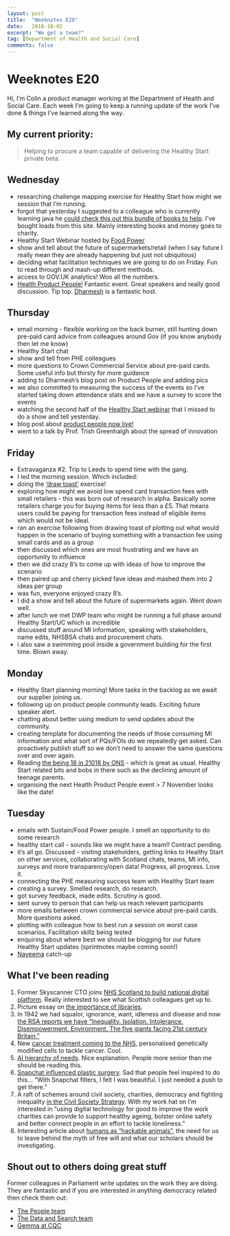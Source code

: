 ```yaml
---
layout: post
title:  "Weeknotes E20"
date:   2018-10-02
excerpt: "We get a team?"
tag: [Department of Health and Social Care]
comments: false
---
```


# Weeknotes E20
Hi, I’m Colin a product manager working at the Department of Health and Social Care. Each week I’m going to keep a running update of the work I’ve done & things I’ve learned along the way.

## My current priority:
> Helping to procure a team capable of delivering the Healthy Start private beta.

## Wednesday
- researching challenge mapping exercise for Healthy Start how might we session that I’m running.
- forgot that yesterday I suggested to a colleague who is currently learning java he [could check this out this bundle of books to help](https://www.humblebundle.com/books/learn-you-some-code-books?hmb_source=humble_home&hmb_medium=product_tile&hmb_campaign=mosaic_section_1_layout_index_1_layout_type_twos_tile_index_2). I’ve bought loads from this site. Mainly interesting books and money goes to charity.
- Healthy Start Webinar hosted by [Food Power](https://www.sustainweb.org/foodpower/)
- show and tell about the future of supermarkets/retail (when I say future I really mean they are already happening but just not ubiquitous)
- deciding what facilitation techniques we are going to do on Friday. Fun to read through and mash-up different methods.
- access to GOV.UK analytics! Woo all the numbers.
- [Health Product People!](https://twitter.com/dharmz23/status/1044990057764073472) Fantastic event. Great speakers and really good discussion. Tip top. [Dharmesh](https://twitter.com/dharmz23) is a fantastic host.

## Thursday
- email morning - flexible working on the back burner, still hunting down pre-paid card advice from colleagues around Gov (if you know anybody then let me know)
- Healthy Start chat
- show and tell from PHE colleagues
- more questions to Crown Commercial Service about pre-paid cards. Some useful info but thirsty for more guidance
- adding to Dharmesh’s blog post on Product People and adding pics
- we also committed to measuring the success of the events so I’ve started taking down attendance stats and we have a survey to score the events
- watching the second half of the [Healthy Start webinar](https://www.sustainweb.org/foodpower/resources/) that I missed to do a show and tell yesterday.
- blog post about [product people now live!](https://medium.com/department-of-health-and-social-care/health-product-people-prioritisation-65ab7d93d421)
- went to a talk by Prof. Trish Greenhalgh about the spread of innovation

## Friday
- Extravaganza #2. Trip to Leeds to spend time with the gang.
- I led the morning session. Which included:
- doing the [‘draw toast’](http://www.drawtoast.com/) exercise!
- exploring how might we avoid low spend card transaction fees with small retailers - this was born out of research in alpha. Basically some retailers charge you for buying items for less than a £5. That means users could be paying for transaction fees instead of eligible items which would not be ideal.
- ran an exercise following from drawing toast of plotting out what would happen in the scenario of buying something with a transaction fee using small cards and as a group
- then discussed which ones are most frustrating and we have an opportunity to influence
- then we did crazy 8’s to come up with ideas of how to improve the scenario
- then paired up and cherry picked fave ideas and mashed them into 2 ideas per group
- was fun, everyone enjoyed crazy 8’s.
- I did a show and tell about the future of supermarkets again. Went down well.
- after lunch we met DWP team who might be running a full phase around Healthy Start/UC which is incredible
- discussed stuff around MI information, speaking with stakeholders, name edits, NHSBSA chats and procurement chats.
- i also saw a swimming pool inside a government building for the first time. Blown away.

## Monday
- Healthy Start planning morning! More tasks in the backlog as we await our supplier joining us.
- following up on product people community leads. Exciting future speaker alert.
- chatting about better using medium to send updates about the community.
- creating template for documenting the needs of those consuming MI information and what sort of PQs/FOIs do we repeatedly get asked. Can proactively publish stuff so we don’t need to answer the same questions over and over again.
- Reading [the being 18 in 21018 by ONS](https://www.ons.gov.uk/peoplepopulationandcommunity/populationandmigration/populationprojections/articles/being18in2018/2018-09-13) - which is great as usual. Healthy Start related bits and bobs in there such as the declining amount of teenage parents.
- organising the next Health Product People event > 7 November looks like the date!

## Tuesday
- emails with Sustain/Food Power people. I smell an opportunity to do some research
- healthy start call - sounds like we might have a team!! Contract pending.
- it’s all go. Discussed - visiting stakeholders, getting links to Healthy Start on other services, collaborating with Scotland chats, teams, MI info, surveys and more transparency/open data! Progress, all progress. Love it.
- connecting the PHE measuring success team with Healthy Start team
- creating a survey. Smelled research, do research.
- got survey feedback, made edits. Scrutiny is good.
- sent survey to person that can help us reach relevant participants
- more emails between crown commercial service about pre-paid cards. More questions asked.
- plotting with colleague how to best run a session on worst case scenarios. Facilitation skillz being tested
- enquiring about where best we should be blogging for our future Healthy Start updates (sprintnotes maybe coming soon!)
- [Nayeema](https://twitter.com/NayeemaC?lang=en) catch-up

## What I've been reading
1. Former Skyscanner CTO joins [NHS Scotland to build national digital platform](https://www.bj-hc.co.uk/former-skyscanner-cto-joins-nhs-scotland-build-national-digital-platform-world-first-initiative). Really interested to see what Scottish colleagues get up to.
2. Picture essay on [the importance of libraries](https://www.theguardian.com/books/gallery/2018/sep/06/neil-gaiman-and-chris-riddell-on-why-we-need-libraries-an-essay-in-pictures).
3. In 1942 we had squalor, ignorance, want, idleness and disease and now [the RSA reports we have “Inequality. Isolation. Intolerance. Disempowerment. Environment. The five giants facing 21st century Britain.”](https://www.thersa.org/discover/publications-and-articles/rsa-blogs/2018/07/britains-new-giants-your-verdict)
4. New [cancer treatment coming to the NHS](https://www.bbc.co.uk/news/health-45407514), personalised genetically modified cells to tackle cancer. Cool.
5. [AI hierarchy of needs](https://hackernoon.com/the-ai-hierarchy-of-needs-18f111fcc007). Nice explanation. People more senior than me should be reading this.
6. [Snapchat influenced plastic surgery](https://www.bbc.co.uk/bbcthree/article/9ca4f7c6-d2c3-4e25-862c-03aed9ec1082). Sad that people feel inspired to do this… “With Snapchat filters, I felt I was beautiful. I just needed a push to get there.”
7. A raft of schemes around civil society, charities, democracy and fighting inequality [in the Civil Society Strategy](https://www.gov.uk/government/news/government-outlines-vision-to-empower-and-invest-in-society). With my work hat on I’m interested in “using digital technology for good to improve the work charities can provide to support healthy ageing, bolster online safety and better connect people in an effort to tackle loneliness.” 
8. Interesting article about [humans as “hackable animals”](https://www.theguardian.com/books/2018/sep/14/yuval-noah-harari-the-new-threat-to-liberal-democracy), the need for us to leave behind the myth of free will and what our scholars should be investigating.

## Shout out to others doing great stuff
Former colleagues in Parliament write updates on the work they are doing. They are fantastic and if you are interested in anything democracy related then check them out:
- [The People team](https://ukparliament.github.io/sprintnotes.people/)
- [The Data and Search team](https://ukparliament.github.io/weeknotes.data-search/)
- [Gemma at CQC](https://medium.com/@gemmarogers1)
